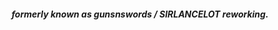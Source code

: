 




<h5 align="center"

  
<h5 align="center"> 

  formerly known as gunsnswords / SlRLANCELOT
reworking.
